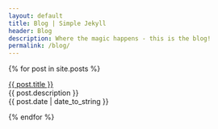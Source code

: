 ```yaml
---
layout: default
title: Blog | Simple Jekyll
header: Blog
description: Where the magic happens - this is the blog!
permalink: /blog/
---
```


{% for post in site.posts %}
  <p><a href="{{ post.url }}">{{ post.title }}</a><br/>
  {{ post.description }}<br/>
  {{ post.date | date_to_string }}</p>
{% endfor %}

